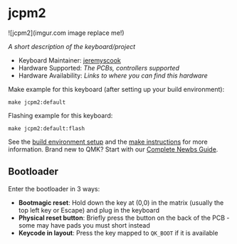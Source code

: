 # jcpm2

![jcpm2](imgur.com image replace me!)

*A short description of the keyboard/project*

* Keyboard Maintainer: [jeremyscook](https://github.com/jeremyscook)
* Hardware Supported: *The PCBs, controllers supported*
* Hardware Availability: *Links to where you can find this hardware*

Make example for this keyboard (after setting up your build environment):

    make jcpm2:default

Flashing example for this keyboard:

    make jcpm2:default:flash

See the [build environment setup](https://docs.qmk.fm/#/getting_started_build_tools) and the [make instructions](https://docs.qmk.fm/#/getting_started_make_guide) for more information. Brand new to QMK? Start with our [Complete Newbs Guide](https://docs.qmk.fm/#/newbs).

## Bootloader

Enter the bootloader in 3 ways:

* **Bootmagic reset**: Hold down the key at (0,0) in the matrix (usually the top left key or Escape) and plug in the keyboard
* **Physical reset button**: Briefly press the button on the back of the PCB - some may have pads you must short instead
* **Keycode in layout**: Press the key mapped to `QK_BOOT` if it is available
